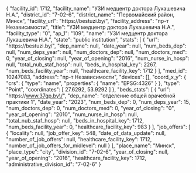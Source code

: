 {
    "facility_id": 1712,
    "facility_name": "УЗИ медцентр доктора Лукашевича Н.А.",
    "district_id": "7-02-6",
    "district_name": "Первомайский район, Минск",
    "facility_url": "https:\/\/bestuzi.by\/",
    "facility_address": "пр-т Независимости",
    "title": "УЗИ медцентр доктора Лукашевича Н.А.",
    "facility_type": "0",
    "ap_1": "109",
    "name": "УЗИ медцентр доктора Лукашевича Н.А.",
    "state": "public institution",
    "stats": [
        {
            "url": "https:\/\/bestuzi.by\/",
            "dep_name": null,
            "date_year": null,
            "num_beds_dep": null,
            "num_deps_year": null,
            "num_doctors_dep": null,
            "num_doctors_med": 0,
            "year_of_closing": null,
            "year_of_opening": "2016",
            "num_nurse_in_hosp": null,
            "total_nub_staf_hosp": null,
            "beds_in_hospital_key": 2267,
            "num_beds_facility_year": null,
            "healthcare_facility_key": 1712
        }
    ],
    "med_id": 10247083,
    "address": "пр-т Независимости",
    "devices": [],
    "coord_x_y": {
        "crs": {
            "type": "name",
            "properties": {
                "name": "EPSG:4326"
            }
        },
        "type": "Point",
        "coordinates": [
            27.6292,
            53.9292
        ]
    },
    "beds_stats": [
        {
            "url": "https:\/\/www.37gp.by\/",
            "dep_name": "отделение общей врачебной практики 1",
            "date_year": "2023",
            "num_beds_dep": 0,
            "num_deps_year": 15,
            "num_doctors_dep": 0,
            "num_doctors_med": 0,
            "year_of_closing": "0",
            "year_of_opening": "2010",
            "num_nurse_in_hosp": null,
            "total_nub_staf_hosp": null,
            "beds_in_hospital_key": 1712,
            "num_beds_facility_year": 0,
            "healthcare_facility_key": 983
        }
    ],
    "job_offers": [
        {
            "locality": null,
            "job_offer_key": 548,
            "date_of_data_update": null,
            "number_of_job_offers": null,
            "healthcare_facility_key": 1712,
            "number_of_job_offers_for_midlevel": null
        }
    ],
    "place_name": "Минск",
    "place_type": "city",
    "division_id": "7-02-6",
    "year_of_closing": null,
    "year_of_opening": "2016",
    "healthcare_facility_key": 1712,
    "administrative_division_id": "7-02-6"
}